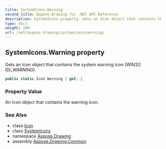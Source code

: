 ```yaml
---
title: SystemIcons.Warning
second_title: Aspose.Drawing for .NET API Reference
description: SystemIcons property. Gets an Icon object that contains the system warning icon WIN32 IDI_WARNING
type: docs
weight: 100
url: /net/aspose.drawing/systemicons/warning/
---
```

## SystemIcons.Warning property

Gets an Icon object that contains the system warning icon (WIN32: IDI_WARNING).

```csharp
public static Icon Warning { get; }
```

### Property Value

An Icon object that contains the warning icon.

### See Also

* class [Icon](../../icon/)
* class [SystemIcons](../)
* namespace [Aspose.Drawing](../../systemicons/)
* assembly [Aspose.Drawing.Common](../../../)


